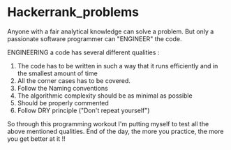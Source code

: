 # Hackerrank_problems

Anyone with a fair analytical knowledge can solve a problem. But only a passionate software programmer can "ENGINEER" the code.  

ENGINEERING a code has several different qualities :
1. The code has to be written in such a way that it runs efficiently and in the smallest amount of time
2. All the corner cases has to be covered.
3. Follow the Naming conventions
4. The algorithmic complexity should be as minimal as possible
5. Should be properly commented
6. Follow DRY principle ("Don't repeat yourself")


So through this programming workout I'm putting myself to test all the above mentioned qualities. End of the day, the more you practice, the more you get better at it !! 
